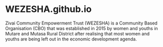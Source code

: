 # WEZESHA.github.io
Zivai Community Empowerment Trust (WEZESHA) is a Community Based Organisation (CBO) that was established in 2015 by women and youths in Mutare and Mutasa Rural District after realising that most women and youths are being left out in the economic development agenda.

